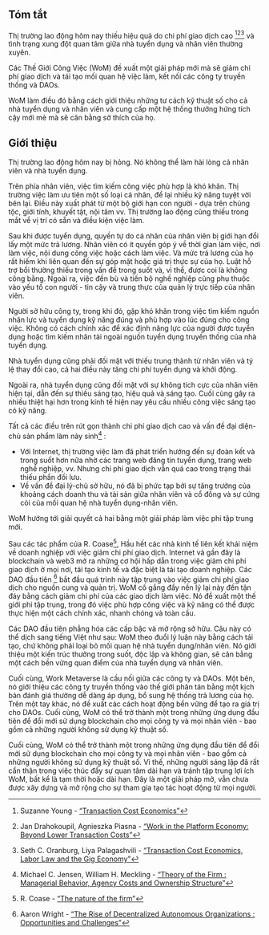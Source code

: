 

## Tóm tắt

Thị trường lao động hôm nay thiếu hiệu quả do chi phí giao dịch cao [^1][^2][^3] và tình trạng xung đột quan tâm giữa nhà tuyển dụng và nhân viên thường xuyên.

Các Thế Giới Công Việc (WoM) đề xuất một giải pháp mới mà sẽ giảm chi phí giao dịch và tái tạo mối quan hệ việc làm, kết nối các công ty truyền thống và DAOs.

WoM làm điều đó bằng cách giới thiệu những tư cách kỹ thuật số cho cả nhà tuyển dụng và nhân viên và cung cấp một hệ thống thưởng hứng tích cậy mới mẻ mà sẽ cân bằng sở thích của họ.

## Giới thiệu

Thị trường lao động hôm nay bị hỏng. Nó không thể làm hài lòng cả nhân viên và nhà tuyển dụng.

Trên phía nhân viên, việc tìm kiếm công việc phù hợp là khó khăn. Thị trường việc làm ưu tiên một số loại cá nhân, để lại nhiều kỹ năng tuyệt vời bên lại. Điều này xuất phát từ một bộ giới hạn con người - dựa trên chủng tộc, giới tính, khuyết tật, nội tâm vv. Thị trường lao động cũng thiếu trong mắt về vị trí có sẵn và điều kiện việc làm.

Sau khi được tuyển dụng, quyền tự do cá nhân của nhân viên bị giới hạn đổi lấy một mức trả lương. Nhân viên có ít quyền góp ý về thời gian làm việc, nơi làm việc, nội dung công việc hoặc cách làm việc. Và mức trả lương của họ rất hiếm khi liên quan đến sự góp mặt hoặc giá trị thực sự của họ. Luật hỗ trợ bồi thường thiếu trong vấn đề trong suốt và, vì thế, được coi là không công bằng. Ngoài ra, việc đền bù và tiến bộ nghề nghiệp cũng phụ thuộc vào yếu tố con người - tin cậy và trung thực của quản lý trực tiếp của nhân viên.

Người sở hữu công ty, trong khi đó, gặp khó khăn trong việc tìm kiếm nguồn nhân lực và tuyển dụng kỹ năng đúng và phù hợp vào lúc đúng cho công việc. Không có cách chính xác để xác định năng lực của người được tuyển dụng hoặc tìm kiếm nhân tài ngoài nguồn tuyển dụng truyền thống của nhà tuyển dụng.

Nhà tuyển dụng cũng phải đối mặt với thiếu trung thành từ nhân viên và tỷ lệ thay đổi cao, cả hai điều này tăng chi phí tuyển dụng và khởi động.

Ngoài ra, nhà tuyển dụng cũng đối mặt với sự không tích cực của nhân viên hiện tại, dẫn đến sự thiếu sáng tạo, hiệu quả và sáng tạo. Cuối cùng gây ra nhiều thiệt hại hơn trong kinh tế hiện nay yêu cầu nhiều công việc sáng tạo có kỹ năng.

Tất cả các điều trên rút gọn thành chi phí giao dịch cao và vấn đề đại diện-chủ sản phẩm làm nảy sinh[^4] :

- Với Internet, thị trường việc làm đã phát triển hướng đến sự đoàn kết và trong suốt hơn nữa nhờ các trang web đăng tin tuyển dụng, trang web nghề nghiệp, vv. Nhưng chi phí giao dịch vẫn quá cao trong trạng thái thiếu phần đối lưu.
- Về vấn đề đại lý-chủ sở hữu, nó đã bị phức tạp bởi sự tăng trưởng của khoảng cách doanh thu và tài sản giữa nhân viên và cổ đông và sự cứng cỏi của mối quan hệ nhà tuyển dụng-nhân viên.

WoM hướng tới giải quyết cả hai bằng một giải pháp làm việc phi tập trung mới.

Sau các tác phẩm của R. Coase[^5], Hầu hết các nhà kinh tế liên kết khái niệm về doanh nghiệp với việc giảm chi phí giao dịch. Internet và gần đây là blockchain và web3 mở ra những cơ hội hấp dẫn trong việc giảm chi phí giao dịch ở mọi nơi, tái tạo kinh tế và đặc biệt là tái tạo doanh nghiệp. Các DAO đầu tiên [^6] bắt đầu quá trình này tập trung vào việc giảm chi phí giao dịch cho nguồn cung và quản trị. WoM cố gắng đẩy nền lý lại này đến tận đáy bằng cách giảm chi phí của các giao dịch làm việc. Nó đề xuất một thế giới phi tập trung, trong đó việc phù hợp công việc và kỹ năng có thể được thực hiện một cách chính xác, nhanh chóng và toàn cầu.

Các DAO đầu tiên phẳng hóa các cấp bậc và mở rộng sở hữu. Câu này có thể dịch sang tiếng Việt như sau: WoM theo đuổi lý luận này bằng cách tái tạo, chứ không phải loại bỏ mối quan hệ nhà tuyển dụng/nhân viên. Nó giới thiệu một kiến trúc thưởng trong suốt, độc lập và không gian, sẽ cân bằng một cách bền vững quan điểm của nhà tuyển dụng và nhân viên.

Cuối cùng, Work Metaverse là cầu nối giữa các công ty và DAOs. Một bên, nó giới thiệu các công ty truyền thống vào thế giới phân tán bằng một kịch bản đánh giá thưởng dễ dàng áp dụng, bổ sung hệ thống trả lương của họ. Trên một tay khác, nó đề xuất các cách hoạt động bền vững để tạo ra giá trị cho DAOs. Cuối cùng, WoM có thể trở thành một trong những ứng dụng đầu tiên để đổi mới sử dụng blockchain cho mọi công ty và mọi nhân viên - bao gồm cả những người không sử dụng kỹ thuật số.

Cuối cùng, WoM có thể trở thành một trong những ứng dụng đầu tiên để đổi mới sử dụng blockchain cho mọi công ty và mọi nhân viên - bao gồm cả những người không sử dụng kỹ thuật số. Vì thế, những người sáng lập đã rất cẩn thận trong việc thúc đẩy sự quan tâm dài hạn và tránh tập trung lợi ích WoM, bất kể là tạm thời hoặc dài hạn. Đây là một giải pháp mở, vẫn chưa được xây dựng và mở rộng cho sự tham gia tạo tác hoạt động từ mọi người.


[^1]: Suzanne Young - [“Transaction Cost Economics”](https://www.academia.edu/24703426/Transaction_Cost_Economics)
[^2]: Jan Drahokoupil, Agnieszka Piasna - [“Work in the Platform Economy: Beyond Lower Transaction Costs”](https://www.intereconomics.eu/contents/year/2017/number/6/article/work-in-the-platform-economy-beyond-lower-transaction-costs.html)
[^3]: Seth C. Oranburg, Liya Palagashvili - [“Transaction Cost Economics, Labor Law and the Gig Economy”](https://dsc.duq.edu/cgi/viewcontent.cgi?article=1115&context=law-faculty-scholarship)
[^4]: Michael C. Jensen, William H. Meckling - [“Theory of the Firm : Managerial Behavior, Agency Costs and Ownership Structure”](https://www.sfu.ca/~wainwrig/Econ400/jensen-meckling.pdf)
[^5]: R. Coase - [“The nature of the firm”](http://econdse.org/wp-content/uploads/2014/09/firm-coase.pdf)
[^6]: Aaron Wright - [“The Rise of Decentralized Autonomous Organizations : Opportunities and Challenges”](https://stanford-jblp.pubpub.org/pub/rise-of-daos/release/1)

